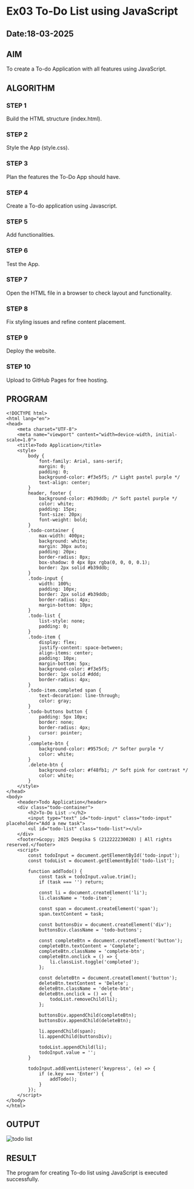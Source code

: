 # Ex03 To-Do List using JavaScript
## Date:18-03-2025

## AIM
To create a To-do Application with all features using JavaScript.

## ALGORITHM
### STEP 1
Build the HTML structure (index.html).

### STEP 2
Style the App (style.css).

### STEP 3
Plan the features the To-Do App should have.

### STEP 4
Create a To-do application using Javascript.

### STEP 5
Add functionalities.

### STEP 6
Test the App.

### STEP 7
Open the HTML file in a browser to check layout and functionality.

### STEP 8
Fix styling issues and refine content placement.

### STEP 9
Deploy the website.

### STEP 10
Upload to GitHub Pages for free hosting.

## PROGRAM
```
<!DOCTYPE html>
<html lang="en">
<head>
    <meta charset="UTF-8">
    <meta name="viewport" content="width=device-width, initial-scale=1.0">
    <title>Todo Application</title>
    <style>
        body {
            font-family: Arial, sans-serif;
            margin: 0;
            padding: 0;
            background-color: #f3e5f5; /* Light pastel purple */
            text-align: center;
        }
        header, footer {
            background-color: #b39ddb; /* Soft pastel purple */
            color: white;
            padding: 15px;
            font-size: 20px;
            font-weight: bold;
        }
        .todo-container {
            max-width: 400px;
            background: white;
            margin: 30px auto;
            padding: 20px;
            border-radius: 8px;
            box-shadow: 0 4px 8px rgba(0, 0, 0, 0.1);
            border: 2px solid #b39ddb;
        }
        .todo-input {
            width: 100%;
            padding: 10px;
            border: 2px solid #b39ddb;
            border-radius: 4px;
            margin-bottom: 10px;
        }
        .todo-list {
            list-style: none;
            padding: 0;
        }
        .todo-item {
            display: flex;
            justify-content: space-between;
            align-items: center;
            padding: 10px;
            margin-bottom: 5px;
            background-color: #f3e5f5;
            border: 1px solid #ddd;
            border-radius: 4px;
        }
        .todo-item.completed span {
            text-decoration: line-through;
            color: gray;
        }
        .todo-buttons button {
            padding: 5px 10px;
            border: none;
            border-radius: 4px;
            cursor: pointer;
        }
        .complete-btn {
            background-color: #9575cd; /* Softer purple */
            color: white;
        }
        .delete-btn {
            background-color: #f48fb1; /* Soft pink for contrast */
            color: white;
        }
    </style>
</head>
<body>
    <header>Todo Application</header>
    <div class="todo-container">
        <h2>To-Do List ✅</h2>
        <input type="text" id="todo-input" class="todo-input" placeholder="Add a new task">
        <ul id="todo-list" class="todo-list"></ul>
    </div>
    <footer>&copy; 2025 Deepika S (212222230028) | All rights reserved.</footer>
    <script>
        const todoInput = document.getElementById('todo-input');
        const todoList = document.getElementById('todo-list');

        function addTodo() {
            const task = todoInput.value.trim();
            if (task === '') return;

            const li = document.createElement('li');
            li.className = 'todo-item';

            const span = document.createElement('span');
            span.textContent = task;

            const buttonsDiv = document.createElement('div');
            buttonsDiv.className = 'todo-buttons';

            const completeBtn = document.createElement('button');
            completeBtn.textContent = 'Complete';
            completeBtn.className = 'complete-btn';
            completeBtn.onclick = () => {
                li.classList.toggle('completed');
            };

            const deleteBtn = document.createElement('button');
            deleteBtn.textContent = 'Delete';
            deleteBtn.className = 'delete-btn';
            deleteBtn.onclick = () => {
                todoList.removeChild(li);
            };

            buttonsDiv.appendChild(completeBtn);
            buttonsDiv.appendChild(deleteBtn);

            li.appendChild(span);
            li.appendChild(buttonsDiv);

            todoList.appendChild(li);
            todoInput.value = '';
        }

        todoInput.addEventListener('keypress', (e) => {
            if (e.key === 'Enter') {
                addTodo();
            }
        });
    </script>
</body>
</html>

```
## OUTPUT
![todo list](https://github.com/user-attachments/assets/fb876770-5837-4054-b91a-3e6b72033a8d)
## RESULT
The program for creating To-do list using JavaScript is executed successfully.
